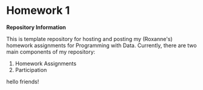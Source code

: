 # Homework 1

**Repository Information**

This is template repository for hosting and posting my (Roxanne's) homework assignments for Programming with Data. Currently, there are two main components of my repository:
1. Homework Assignments
2. Participation

hello friends!